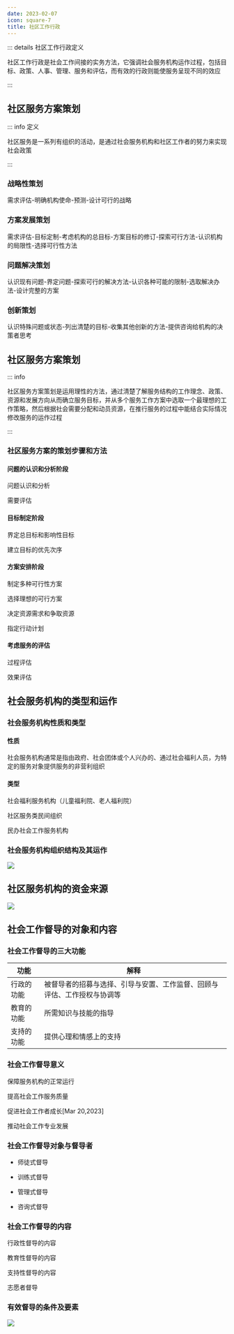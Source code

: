 ```yaml
---
date: 2023-02-07
icon: square-7
title: 社区工作行政
---
```


::: details 社区工作行政定义

社区工作行政是社会工作间接的实务方法，它强调社会服务机构运作过程，包括目标、政策、人事、管理、服务和评估，而有效的行政则能使服务呈现不同的效应

:::

## 社区服务方案策划

::: info 定义

社区服务是一系列有组织的活动，是通过社会服务机构和社区工作者的努力来实现社会政策

:::

### 战略性策划

需求评估-明确机构使命-预测-设计可行的战略

### 方案发展策划

需求评估-目标定制-考虑机构的总目标-方案目标的修订-探索可行方法-认识机构的局限性-选择可行性方法

### 问题解决策划

认识现有问题-界定问题-探索可行的解决方法-认识各种可能的限制-选取解决办法-设计完整的方案

### 创新策划

认识特殊问题或状态-列出清楚的目标-收集其他创新的方法-提供咨询给机构的决策者思考

## 社区服务方案策划

::: info

社区服务方案策划是运用理性的方法，通过清楚了解服务结构的工作理念、政策、资源和发展方向从而确立服务目标，并从多个服务工作方案中选取一个最理想的工作策略，然后根据社会需要分配和动员资源，在推行服务的过程中能结合实际情况修改服务的运作过程

:::

### 社区服务方案的策划步骤和方法

#### 问题的认识和分析阶段

问题认识和分析

需要评估

#### 目标制定阶段

界定总目标和影响性目标

建立目标的优先次序

#### 方案安排阶段

制定多种可行性方案

选择理想的可行方案

决定资源需求和争取资源

指定行动计划

#### 考虑服务的评估

过程评估

效果评估

## 社会服务机构的类型和运作

### 社会服务机构性质和类型

#### 性质

社会服务机构通常是指由政府、社会团体或个人兴办的、通过社会福利人员，为特定的服务对象提供服务的非营利组织

#### 类型

社会福利服务机构（儿童福利院、老人福利院）

社区服务类民间组织

民办社会工作服务机构

### 社会服务机构组织结构及其运作

![](https://file.iglooblog.top/social/社会服务机构组织结构及其运作.svg)

## 社区服务机构的资金来源

![](https://file.iglooblog.top/social/结案的主要任务.png)

## 社会工作督导的对象和内容

### 社会工作督导的三大功能

| 功能       | 解释                                                         |
| ---------- | ------------------------------------------------------------ |
| 行政的功能 | 被督导者的招募与选择、引导与安置、工作监督、回顾与评估、工作授权与协调等 |
| 教育的功能 | 所需知识与技能的指导                                         |
| 支持的功能 | 提供心理和情感上的支持                                       |

### 社会工作督导意义

保障服务机构的正常运行

提高社会工作服务质量

促进社会工作者成长[Mar 20,2023]

推动社会工作专业发展

### 社会工作督导对象与督导者

- 师徒式督导

- 训练式督导

- 管理式督导

- 咨询式督导


### 社会工作督导的内容

行政性督导的内容

教育性督导的内容

支持性督导的内容

志愿者督导

### 有效督导的条件及要素

![](https://file.iglooblog.top/social/有效督导条件.png)
